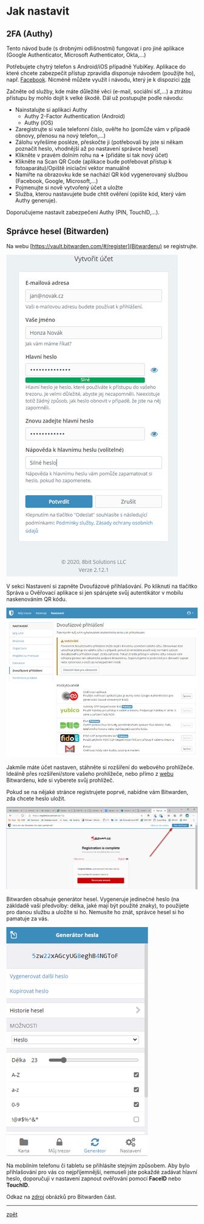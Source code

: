 # Jak nastavit

## 2FA (Authy)

Tento návod bude (s drobnými odlišnostmi) fungovat i pro jiné aplikace (Google Authenticator, Microsoft Authenticator, Okta,...)

Potřebujete chytrý telefon s Android/iOS případně YubiKey. Aplikace do které chcete zabezpečit přístup zpravidla disponuje návodem (použijte ho), např. [Facebook](https://www.facebook.com/help/148233965247823). Nicméně můžete využít i návodu, který je k dispozici [zde](https://authy.com/guides/)

Začněte od služby, kde máte důležité věci (e-mail, sociální síť,...) a ztrátou přístupu by mohlo dojít k velké škodě. Dál už postupujte podle návodu:

* Nainstalujte si aplikaci Authy
  * Authy 2-Factor Authentication (Android)
  * Authy (iOS)
* Zaregistrujte si vaše telefonní číslo, ověřte ho (pomůže vám v případě obnovy, přenosu na nový telefon,...)
* Zálohu vyřešíme posléze, přeskočte ji (potřebovali by jste si někam poznačit heslo, vhodnější až po nastavení správce hesel)
* Klikněte v pravém dolním rohu na **+** (přidáte si tak nový účet)
* Klikněte na Scan QR Code (aplikace bude potřebovat přístup k fotoaparátu)/Opiště iniciační vektor manuálně
* Namiřte na obrazovku kde se nachází QR kód vygenerovaný službou (Facebook, Google, Microsoft,...)
* Pojmenujte si nově vytvořený účet a uložte
* Služba, kterou nastavujete bude chtít ověření (opište kód, který vám Authy generuje).

Doporučujeme nastavit zabezpečení Authy (PIN, TouchID,...).

## Správce hesel (Bitwarden)

Na webu [https://vault.bitwarden.com/#/register](Bitwardenu) se registrujte.

![Registrace do Bitwarden](images/bitwarden-reg.png)

V sekci Nastavení si zapněte Dvoufázové přihlašování. Po kliknutí na tlačítko Správa u Ověřovací aplikace si jen spárujete svůj autentikátor v mobilu naskenováním QR kódu.

![Nastavení 2FA pro Bitwarden účet](images/bitwarden-2FA.png)

Jakmile máte účet nastaven, stáhněte si rozšíření do webového prohlížeče. Ideálně přes rozšíření/store vašeho prohlížeče, nebo přímo z [webu](https://bitwarden.com/#download) Bitwardenu, kde si vyberete svůj prohlížeč.

Pokud se na nějaké stránce registrujete poprvé, nabídne vám Bitwarden, zda chcete heslo uložit.

![Uložení přihlašovacích údajů](images/bitwarden-save.png)

Bitwarden obsahuje generátor hesel. Vygeneruje jedinečné heslo (na zákldadě vaší předvolby: délka, jaké mají být použité znaky), to použijete pro danou službu a uložíte si ho. Nemusíte ho znát, správce hesel si ho pamatuje za vás.

![Generování hesla správcem hesel](images/bitwarden-password.png)

Na mobilním telefonu či tabletu se přihlásíte stejným způsobem. Aby bylo přihlašování pro vás co nejpříjemnější, nemuseli jste pokaždé zadávat hlavní heslo, doporučuji v nastavení zapnout ověřování pomocí **FaceID** nebo **TouchID**.

Odkaz na [zdroj](https://www.spajk.cz/bitwarden-spravce-hesel-zdarma/) obrázků pro Bitwarden část.

---
[zpět](index.md)
